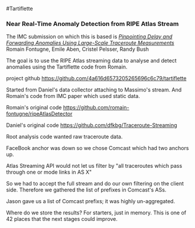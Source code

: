#Tartiflette
### Near Real-Time Anomaly Detection from RIPE Atlas Stream

The IMC submission on which this is based is
[*Pinpointing Delay and Forwarding Anomalies Using Large-Scale Traceroute Measurements*](http://arxiv.org/abs/1605.04784)
Romain Fontugne, Emile Aben, Cristel Pelsser, Randy Bush

The goal is to use the RIPE Atlas streaming data to analyse and detect anomalies using the Tartiflette code from Romain.

project github https://github.com/4a616d6573205265696c6c79/tartiflette

Started from Daniel's data collector attaching to Massimo's stream.  And Romain's code from IMC paper which used static data.

Romain's original code
https://github.com/romain-fontugne/ripeAtlasDetector

Daniel's original code
https://github.com/dfkbg/Traceroute-Streaming

Root analysis code wanted raw traceroute data.

FaceBook anchor was down so we chose Comcast which had two anchors up.

Atlas Streaming API would not let us filter by "all traceroutes which pass through one or mode links in AS X"

So we had to accept the full stream and do our own filtering on the client side.  Therefore we gathered the list of prefixes in Comcast's ASs.

Jason gave us a list of Comcast prefixs; it was highly un-aggregated.

Where do we store the results?  For starters, just in memory.  This is one of 42 places that the next stages could improve.
